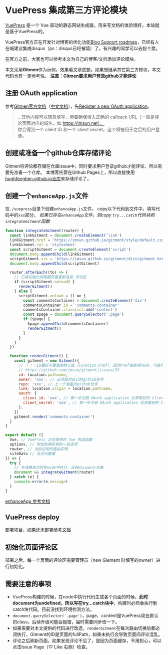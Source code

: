 # VuePress 集成第三方评论模块

[VuePress](https://vuepress.vuejs.org/) 是一个 Vue 驱动的静态网站生成器，用来写文档的体验很好，本站就是基于VuePress的。

VuePress官方正在开发针对博客的优化功能[Blog Support roadmap](https://github.com/vuejs/vuepress/issues/36)，已经有人在喊建议集成disqus（ps：disqus已经被墙）了，有兴趣的同学可以去投个票。  

在官方之前，大家也可以参考本文为自己的博客/文档添加评论模块。

本文采用**Gitmen**作为示例，效果看文章底部。如果想继承其它第三方模块，本文代码也有一定参考性。
**注意：Gitmen要求用户登录github才能评论**

## 注册 OAuth application
参考[Gitmen官方文档](https://github.com/imsun/gitment)（[中文文档](https://imsun.net/posts/gitment-introduction/)），先[Register a new OAuth application](https://github.com/settings/applications/new)。  

> ...其他内容可以随意填写，但要确保填入正确的 callback URL（一般是评论页面对应的域名，如 https://imsun.net）。  
你会得到一个 client ID 和一个 client secret，这个将被用于之后的用户登录。

## 创建或准备一个github仓库存储评论
Gitmen将评论都存储在仓库issue中，同时要求用户登录github才能评论，所以需要先准备一个仓库。
本博客托管在Github Pages上，所以直接使用[hughfenghen.github.io仓库](https://github.com/hughfenghen/hughfenghen.github.io)来存储评论了。

## 创建一个`enhanceApp.js`文件
在`./vuepress`目录下创建`enhanceApp.js`文件，
copy以下代码到文件中，填写代码中的`xxx`部分。
*如果已存在`enhanceApp`文件，则copy `try...catch`代码块和`integrateGitment`函数*

```js
function integrateGitment(router) {
  const linkGitment = document.createElement('link')
  linkGitment.href = 'https://imsun.github.io/gitment/style/default.css'
  linkGitment.rel = 'stylesheet'
  const scriptGitment = document.createElement('script')
  document.body.appendChild(linkGitment)
  scriptGitment.src = 'https://imsun.github.io/gitment/dist/gitment.browser.js'
  document.body.appendChild(scriptGitment)

  router.afterEach((to) => {
    // 已被初始化则根据页面重新渲染 评论区
    if (scriptGitment.onload) {
      renderGitment()
    } else {
      scriptGitment.onload = () => {
        const commentsContainer = document.createElement('div')
        commentsContainer.id = 'comments-container'
        commentsContainer.classList.add('content')
        const $page = document.querySelector('.page')
        if ($page) {
          $page.appendChild(commentsContainer)
          renderGitment()
        }
      }
    }
  })

  function renderGitment() {
    const gitment = new Gitment({
      // ！！！ID最好不要使用默认值（location.href），因为href会携带hash，可能导致一个页面对应像个评论issue！！！
      // https://github.com/imsun/gitment/issues/55
      id: location.pathname,
      owner: 'xxx', // 必须是你自己的github账号
      repo: 'xxx', // 上一个准备的github仓库
      link: location.origin + location.pathname,
      oauth: {
        client_id: 'xxx', // 第一步注册 OAuth application 后获取到的 Client ID
        client_secret: 'xxx', // 第一步注册 OAuth application 后获取到的 Clien Secret
      },
    })
    gitment.render('comments-container')
  }
}

export default ({
  Vue, // VuePress 正在使用的 Vue 构造函数
  options, // 附加到根实例的一些选项
  router, // 当前应用的路由实例
  siteData // 站点元数据
}) => {
  try {
    // 生成静态页时在node中执行，没有document对象
    document && integrateGitment(router)
  } catch (e) {
    console.error(e.message)
  }
}
```

[enhanceApp 参考文档](https://vuepress.vuejs.org/zh/guide/basic-config.html#%E4%B8%BB%E9%A2%98%E9%85%8D%E7%BD%AE)

## VuePress deploy
部署项目，如果还未部署[参考文档](https://vuepress.vuejs.org/zh/guide/deploy.html#github-pages)

## 初始化页面评论区
部署之后，每一个页面的评论区需要管理员（new Giement 时填写的owner）进行初始化。  

## 需要注意的事项
* VuePress构建的时候，在node中执行代码生成各个页面的时候，**此时document为undefined，所以写在try...catch块中**，构建时必然会执行到catch块代码。目前没找到环境检测方法。
* `document.querySelector('.page')`，page、content是VuePress现在默认的class，后续升级可能会报错，届时需要同步改一下。
* 如果需要对本文提供的代码进行改造，`renderGitment`在每次路由切换后都必须执行，Gitment的ID是页面的fullPath，如果未执行会导致页面间评论混乱。
* 评论之后刷新页面，如果发现评论不见了，是因为页面缓存，不用担心，可以点击Issue Page（♡ Like 右侧）检查。
